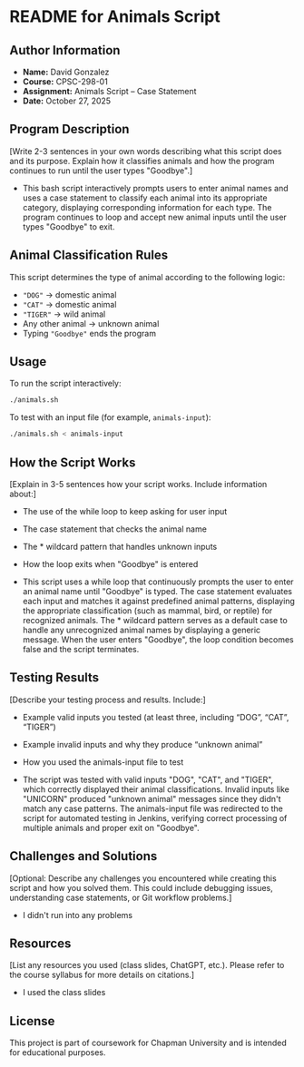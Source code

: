 # README for Animals Script

## Author Information
- **Name:** David Gonzalez
- **Course:** CPSC-298-01
- **Assignment:** Animals Script – Case Statement
- **Date:** October 27, 2025 

## Program Description
[Write 2-3 sentences in your own words describing what this script does and its purpose. Explain how it classifies animals and how the program continues to run until the user types "Goodbye".]
- This bash script interactively prompts users to enter animal names and uses a case statement to classify each animal into its appropriate category, displaying corresponding information for each type. The program continues to loop and accept new animal inputs until the user types "Goodbye" to exit.

## Animal Classification Rules
This script determines the type of animal according to the following logic:
- `"DOG"` → domestic animal  
- `"CAT"` → domestic animal  
- `"TIGER"` → wild animal  
- Any other animal → unknown animal  
- Typing `"Goodbye"` ends the program  

## Usage
To run the script interactively:
```bash
./animals.sh
```

To test with an input file (for example, `animals-input`):
```bash
./animals.sh < animals-input
```
## How the Script Works
[Explain in 3-5 sentences how your script works. Include information about:]
- The use of the while loop to keep asking for user input
- The case statement that checks the animal name
- The * wildcard pattern that handles unknown inputs
- How the loop exits when "Goodbye" is entered

- This script uses a while loop that continuously prompts the user to enter an animal name until "Goodbye" is typed. The case statement evaluates each input and matches it against predefined animal patterns, displaying the appropriate classification (such as mammal, bird, or reptile) for recognized animals. The * wildcard pattern serves as a default case to handle any unrecognized animal names by displaying a generic message. When the user enters "Goodbye", the loop condition becomes false and the script terminates.

## Testing Results
[Describe your testing process and results. Include:]
- Example valid inputs you tested (at least three, including “DOG”, “CAT”, “TIGER”)
- Example invalid inputs and why they produce “unknown animal”
- How you used the animals-input file to test

- The script was tested with valid inputs "DOG", "CAT", and "TIGER", which correctly displayed their animal classifications. Invalid inputs like "UNICORN" produced "unknown animal" messages since they didn't match any case patterns. The animals-input file was redirected to the script for automated testing in Jenkins, verifying correct processing of multiple animals and proper exit on "Goodbye".

## Challenges and Solutions
[Optional: Describe any challenges you encountered while creating this script and how you solved them. This could include debugging issues, understanding case statements, or Git workflow problems.]
- I didn't run into any problems

## Resources
[List any resources you used (class slides, ChatGPT, etc.). Please refer to the course syllabus for more details on citations.]
- I used the class slides
## License
This project is part of coursework for Chapman University and is intended for educational purposes.
